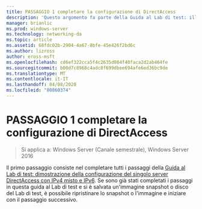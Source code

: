 ```yaml
---
title: PASSAGGIO 1 completare la configurazione di DirectAccess
description: 'Questo argomento fa parte della Guida al Lab di test: illustra una distribuzione multisito di DirectAccess per Windows Server 2016'
manager: brianlic
ms.prod: windows-server
ms.technology: networking-da
ms.topic: article
ms.assetid: 68fdc02b-2904-4a67-8bfe-45e426f2bd6c
ms.author: lizross
author: eross-msft
ms.openlocfilehash: cd6ef322cca5f4c2635d084f40faca2d2ab464fe
ms.sourcegitcommit: b00d7c8968c4adc8f699dbee694afe6ed36bc9de
ms.translationtype: MT
ms.contentlocale: it-IT
ms.lasthandoff: 04/08/2020
ms.locfileid: "80860374"
---
```

# <a name="step-1-complete-the-directaccess-configuration"></a>PASSAGGIO 1 completare la configurazione di DirectAccess

>Si applica a: Windows Server (Canale semestrale), Windows Server 2016

Il primo passaggio consiste nel completare tutti i passaggi della [Guida al Lab di test: dimostrazione della configurazione del singolo server DirectAccess con IPv4 misto e IPv6](https://go.microsoft.com/fwlink/p/?LinkId=237004). Se sono già stati completati i passaggi in questa guida al Lab di test e si è salvata un'immagine snapshot o disco del Lab di test, è possibile ripristinare lo snapshot o l'immagine e iniziare con il passaggio successivo. 
